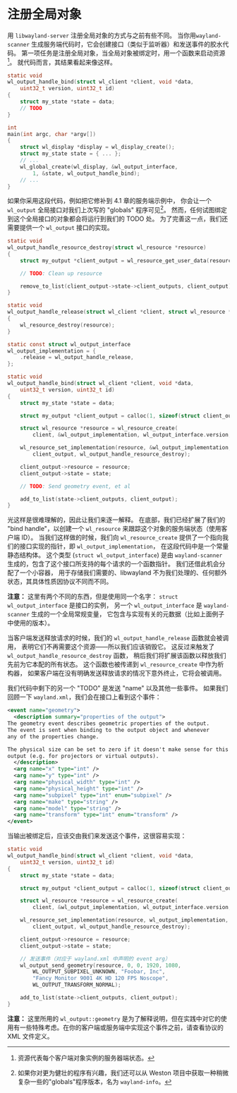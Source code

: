 # 注册全局对象

用 `libwayland-server` 注册全局对象的方式与之前有些不同。
当你用`wayland-scanner` 生成服务端代码时，它会创建接口（类似于监听器）和发送事件的胶水代码。
第一项任务是注册全局对象，当全局对象被绑定时，用一个函数来启动资源[^1]。
就代码而言，其结果看起来像这样。

```c
static void
wl_output_handle_bind(struct wl_client *client, void *data,
    uint32_t version, uint32_t id)
{
    struct my_state *state = data;
    // TODO
}

int
main(int argc, char *argv[])
{
    struct wl_display *display = wl_display_create();
    struct my_state state = { ... };
    // ...
    wl_global_create(wl_display, &wl_output_interface,
        1, &state, wl_output_handle_bind);
    // ...
}
```

如果你采用这段代码，例如把它修补到 4.1 章的服务端示例中，
你会让一个 `wl_output` 全局接口对我们上次写的 "globals" 程序可见[^2]。
然而，任何试图绑定到这个全局接口的对象都会将运行到我们的 TODO 处。
为了完善这一点，我们还需要提供一个 `wl_output` 接口的实现。

```c
static void
wl_output_handle_resource_destroy(struct wl_resource *resource)
{
    struct my_output *client_output = wl_resource_get_user_data(resource);

    // TODO: Clean up resource

    remove_to_list(client_output->state->client_outputs, client_output);
}

static void
wl_output_handle_release(struct wl_client *client, struct wl_resource *resource)
{
    wl_resource_destroy(resource);
}

static const struct wl_output_interface
wl_output_implementation = {
    .release = wl_output_handle_release,
};

static void
wl_output_handle_bind(struct wl_client *client, void *data,
    uint32_t version, uint32_t id)
{
    struct my_state *state = data;

    struct my_output *client_output = calloc(1, sizeof(struct client_output));

    struct wl_resource *resource = wl_resource_create(
        client, &wl_output_implementation, wl_output_interface.version, id);

    wl_resource_set_implementation(resource, &wl_output_implementation,
        client_output, wl_output_handle_resource_destroy);

    client_output->resource = resource;
    client_output->state = state;

    // TODO: Send geometry event, et al

    add_to_list(state->client_outputs, client_output);
}
```

光这样是很难理解的，因此让我们来逐一解释。
在底部，我们已经扩展了我们的 "bind handle"，以创建一个 `wl_resource` 来跟踪这个对象的服务端状态（使用客户端 ID）。
当我们这样做的时候，我们向 `wl_resource_create` 提供了一个指向我们的接口实现的指针，即 `wl_output_implementation`，
在这段代码中是一个常量静态结构体。
这个类型 (`struct wl_output_interface`) 是由 `wayland-scanner` 生成的，包含了这个接口所支持的每个请求的一个函数指针。
我们还借此机会分配了一个小容器，
用于存储我们需要的、libwayland 不为我们处理的、任何额外状态，其具体性质因协议不同而不同。

**注意：** 这里有两个不同的东西，但是使用同一个名字：
`struct wl_output_interface` 是接口的实例，
另一个 `wl_output_interface` 是 `wayland-scanner` 生成的一个全局常规变量，
它包含与实现有关的元数据（比如上面例子中使用的版本）。

当客户端发送释放请求的时候，我们的 `wl_output_handle_release` 函数就会被调用，
表明它们不再需要这个资源——所以我们应该销毁它。
这反过来触发了 `wl_output_handle_resource_destroy` 函数，
稍后我们将扩展该函数以释放我们先前为它本配的所有状态。
这个函数也被传递到 `wl_resource_create` 中作为析构器，
如果客户端在没有明确发送释放请求的情况下意外终止，它将会被调用。

我们代码中剩下的另一个 "TODO" 是发送 "name" 以及其他一些事件。
如果我们回顾一下 `wayland.xml`，我们会在接口上看到这个事件：

```xml
<event name="geometry">
  <description summary="properties of the output">
The geometry event describes geometric properties of the output.
The event is sent when binding to the output object and whenever
any of the properties change.

The physical size can be set to zero if it doesn't make sense for this
output (e.g. for projectors or virtual outputs).
  </description>
  <arg name="x" type="int" />
  <arg name="y" type="int" />
  <arg name="physical_width" type="int" />
  <arg name="physical_height" type="int" />
  <arg name="subpixel" type="int" enum="subpixel" />
  <arg name="make" type="string" />
  <arg name="model" type="string" />
  <arg name="transform" type="int" enum="transform" />
</event>
```

当输出被绑定后，应该交由我们来发送这个事件，这很容易实现：

```c
static void
wl_output_handle_bind(struct wl_client *client, void *data,
    uint32_t version, uint32_t id)
{
    struct my_state *state = data;

    struct my_output *client_output = calloc(1, sizeof(struct client_output));

    struct wl_resource *resource = wl_resource_create(
        client, &wl_output_implementation, wl_output_interface.version, id);

    wl_resource_set_implementation(resource, wl_output_implementation,
        client_output, wl_output_handle_resource_destroy);

    client_output->resource = resource;
    client_output->state = state;

    // 发送事件（对应于 wayland.xml 中声明的 event arg）
    wl_output_send_geometry(resource, 0, 0, 1920, 1080,
        WL_OUTPUT_SUBPIXEL_UNKNOWN, "Foobar, Inc",
        "Fancy Monitor 9001 4K HD 120 FPS Noscope",
        WL_OUTPUT_TRANSFORM_NORMAL);

    add_to_list(state->client_outputs, client_output);
}
```

**注意：** 这里所用的 `wl_output::geometry` 是为了解释说明，但在实践中对它的使用有一些特殊考虑。在你的客户端或服务端中实现这个事件之前，请查看协议的 XML 文件定义。

[^1]: 资源代表每个客户端对象实例的服务器端状态。

[^2]: 如果你对更为健壮的程序有兴趣，我们还可以从 Weston 项目中获取一种稍微复杂一些的"globals"程序版本，名为 `wayland-info`。
